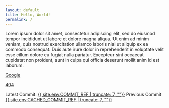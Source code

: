```yaml
---
layout: default
title: Hello, World!
permalink: /
---
```


Lorem ipsum dolor sit amet, consectetur adipiscing elit, sed do eiusmod tempor incididunt ut labore et dolore magna aliqua. Ut enim ad minim veniam, quis nostrud exercitation ullamco laboris nisi ut aliquip ex ea commodo consequat. Duis aute irure dolor in reprehenderit in voluptate velit esse cillum dolore eu fugiat nulla pariatur. Excepteur sint occaecat cupidatat non proident, sunt in culpa qui officia deserunt mollit anim id est laborum.

[Google](//google.ca/)

[404](/404/)

Latest Commit: <a href="https://github.com/steinea/fyi/commit/{{ site.env.COMMIT_REF }}">{{ site.env.COMMIT_REF | truncate: 7, ""}}</a>
Previous Commit <a href="https://github.com/steinea/fyi/commit/{{ site.env.CACHED_COMMIT_REF }}">{{ site.env.CACHED_COMMIT_REF | truncate: 7, ""}}</a>
